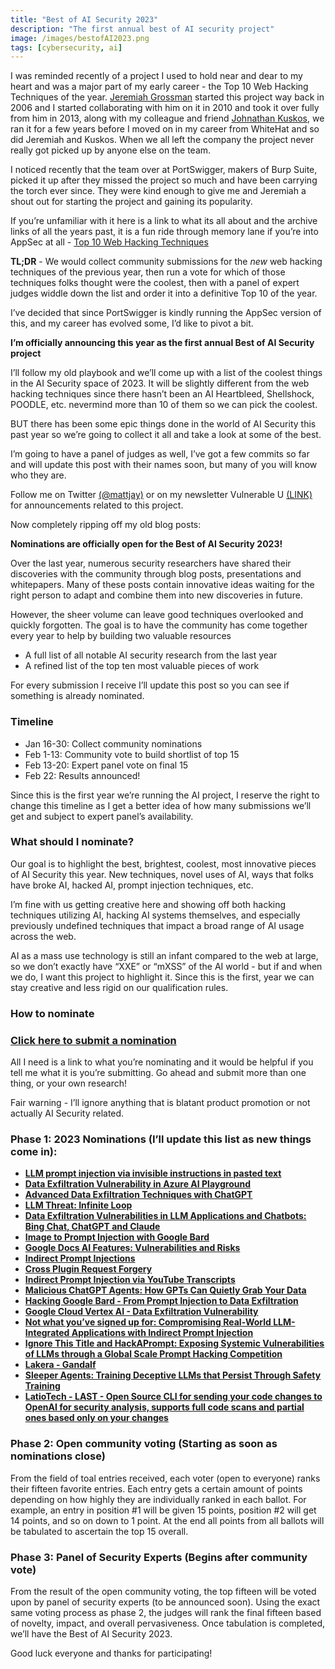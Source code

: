 ```yaml
---
title: "Best of AI Security 2023"
description: "The first annual best of AI security project"
image: /images/bestofAI2023.png
tags: [cybersecurity, ai]
---
```


I was reminded recently of a project I used to hold near and dear to my heart and was a major part of my early career - the Top 10 Web Hacking Techniques of the year. [Jeremiah Grossman](https://twitter.com/jeremiahg) started this project way back in 2006 and I started collaborating with him on it in 2010 and took it over fully from him in 2013, along with my colleague and friend [Johnathan Kuskos](https://twitter.com/JohnathanKuskos), we ran it for a few years before I moved on in my career from WhiteHat and so did Jeremiah and Kuskos. When we all left the company the project never really got picked up by anyone else on the team.

I noticed recently that the team over at PortSwigger, makers of Burp Suite, picked it up after they missed the project so much and have been carrying the torch ever since. They were kind enough to give me and Jeremiah a shout out for starting the project and gaining its popularity.

If you’re unfamiliar with it here is a link to what its all about and the archive links of all the years past, it is a fun ride through memory lane if you’re into AppSec at all - [Top 10 Web Hacking Techniques](https://portswigger.net/research/top-10-web-hacking-techniques)

**TL;DR** - We would collect community submissions for the _new_ web hacking techniques of the previous year, then run a vote for which of those techniques folks thought were the coolest, then with a panel of expert judges widdle down the list and order it into a definitive Top 10 of the year.

I’ve decided that since PortSwigger is kindly running the AppSec version of this, and my career has evolved some, I’d like to pivot a bit.

**I’m officially announcing this year as the first annual Best of AI Security project**

I’ll follow my old playbook and we’ll come up with a list of the coolest things in the AI Security space of 2023. It will be slightly different from the web hacking techniques since there hasn’t been an AI Heartbleed, Shellshock, POODLE, etc. nevermind more than 10 of them so we can pick the coolest.

BUT there has been some epic things done in the world of AI Security this past year so we’re going to collect it all and take a look at some of the best.

I’m going to have a panel of judges as well, I’ve got a few commits so far and will update this post with their names soon, but many of you will know who they are.

Follow me on Twitter [(@mattjay)](https://x.com/mattjay) or on my newsletter Vulnerable U [(LINK)](https://vulnu.mattjay.com) for announcements related to this project.

Now completely ripping off my old blog posts:

**Nominations are officially open for the Best of AI Security 2023!**

Over the last year, numerous security researchers have shared their discoveries with the community through blog posts, presentations and whitepapers. Many of these posts contain innovative ideas waiting for the right person to adapt and combine them into new discoveries in future.

However, the sheer volume can leave good techniques overlooked and quickly forgotten. The goal is to have the community has come together every year to help by building two valuable resources

- A full list of all notable AI security research from the last year
- A refined list of the top ten most valuable pieces of work

For every submission I receive I’ll update this post so you can see if something is already nominated.

### **Timeline**

- Jan 16-30: Collect community nominations
- Feb 1-13: Community vote to build shortlist of top 15
- Feb 13-20: Expert panel vote on final 15
- Feb 22: Results announced!

Since this is the first year we’re running the AI project, I reserve the right to change this timeline as I get a better idea of how many submissions we’ll get and subject to expert panel’s availability.

### **What should I nominate?**

Our goal is to highlight the best, brightest, coolest, most innovative pieces of AI Security this year. New techniques, novel uses of AI, ways that folks have broke AI, hacked AI, prompt injection techniques, etc.

I’m fine with us getting creative here and showing off both hacking techniques utilizing AI, hacking AI systems themselves, and especially previously undefined techniques that impact a broad range of AI usage across the web.

AI as a mass use technology is still an infant compared to the web at large, so we don’t exactly have “XXE” or “mXSS” of the AI world - but if and when we do, I want this project to highlight it. Since this is the first, year we can stay creative and less rigid on our qualification rules.

### **How to nominate**

### **[Click here to submit a nomination](https://docs.google.com/forms/d/e/1FAIpQLSfGPnkyuV8H9SOnAk4nnMI3rtN7HVCHs9oeUM9h-SO-otflsA/viewform?usp=sf_link)**

All I need is a link to what you’re nominating and it would be helpful if you tell me what it is you’re submitting. Go ahead and submit more than one thing, or your own research!

Fair warning - I’ll ignore anything that is blatant product promotion or not actually AI Security related.

### Phase 1: 2023 Nominations (I’ll update this list as new things come in):

- **[LLM prompt injection via invisible instructions in pasted text](https://twitter.com/goodside/status/1745511940351287394)**
- **[Data Exfiltration Vulnerability in Azure AI Playground](https://embracethered.com/blog/posts/2023/data-exfiltration-in-azure-openai-playground-fixed/)**
- **[Advanced Data Exfiltration Techniques with ChatGPT](https://embracethered.com/blog/posts/2023/advanced-plugin-data-exfiltration-trickery/)**
- **[LLM Threat: Infinite Loop](https://embracethered.com/blog/posts/2023/llm-cost-and-dos-threat/)**
- **[Data Exfiltration Vulnerabilities in LLM Applications and Chatbots: Bing Chat, ChatGPT and Claude](https://www.youtube.com/watch?v=L_1plTXF-FE)**
- **[Image to Prompt Injection with Google Bard](https://embracethered.com/blog/posts/2023/google-bard-image-to-prompt-injection/)**
- **[Google Docs AI Features: Vulnerabilities and Risks](https://embracethered.com/blog/posts/2023/google-docs-ai-scam/)**
- **[Indirect Prompt Injections](https://embracethered.com/blog/posts/2023/chatgpt-cross-plugin-request-forgery-and-prompt-injection./)**
- **[Cross Plugin Request Forgery](https://embracethered.com/blog/posts/2023/chatgpt-cross-plugin-request-forgery-and-prompt-injection./)**
- **[Indirect Prompt Injection via YouTube Transcripts](https://embracethered.com/blog/posts/2023/chatgpt-plugin-youtube-indirect-prompt-injection/)**
- **[Malicious ChatGPT Agents: How GPTs Can Quietly Grab Your Data](https://embracethered.com/blog/posts/2023/openai-custom-malware-gpt/)**
- **[Hacking Google Bard - From Prompt Injection to Data Exfiltration](https://embracethered.com/blog/posts/2023/google-bard-data-exfiltration/)**
- **[Google Cloud Vertex AI - Data Exfiltration Vulnerability](https://embracethered.com/blog/posts/2023/google-gcp-generative-ai-studio-data-exfiltration-fixed/)**
- **[Not what you’ve signed up for: Compromising Real-World LLM-Integrated Applications with Indirect Prompt Injection](https://arxiv.org/pdf/2302.12173.pdf)**
- **[Ignore This Title and HackAPrompt: Exposing Systemic Vulnerabilities of LLMs through a Global Scale Prompt Hacking Competition](https://paper.hackaprompt.com/)**
- **[Lakera - Gandalf](https://gandalf.lakera.ai/)**
- **[Sleeper Agents: Training Deceptive LLMs that Persist Through Safety Training](https://arxiv.org/pdf/2401.05566.pdf)**
- **[LatioTech - LAST - Open Source CLI for sending your code changes to OpenAI for security analysis, supports full code scans and partial ones based only on your changes](https://github.com/latiotech/LAST)**

### Phase 2: Open community voting (Starting as soon as nominations close)

From the field of toal entries received, each voter (open to everyone) ranks their fifteen favorite entries. Each entry gets a certain amount of points depending on how highly they are individually ranked in each ballot. For example, an entry in position #1 will be given 15 points, position #2 will get 14 points, and so on down to 1 point. At the end all points from all ballots will be tabulated to ascertain the top 15 overall.

### Phase 3: Panel of Security Experts (Begins after community vote)

From the result of the open community voting, the top fifteen will be voted upon by panel of security experts (to be announced soon). Using the exact same voting process as phase 2, the judges will rank the final fifteen based of novelty, impact, and overall pervasiveness. Once tabulation is completed, we’ll have the Best of AI Security 2023.

Good luck everyone and thanks for participating!
